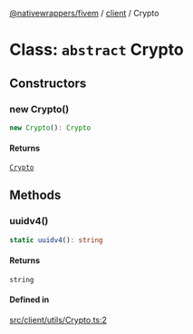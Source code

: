 [@nativewrappers/fivem](../../README.md) / [client](../README.md) / Crypto

# Class: `abstract` Crypto

## Constructors

### new Crypto()

```ts
new Crypto(): Crypto
```

#### Returns

[`Crypto`](Crypto.md)

## Methods

### uuidv4()

```ts
static uuidv4(): string
```

#### Returns

`string`

#### Defined in

[src/client/utils/Crypto.ts:2](https://github.com/nativewrappers/fivem/blob/48a3f351defb1a6508113ef71a8290d8cb1a458c/src/client/utils/Crypto.ts#L2)
